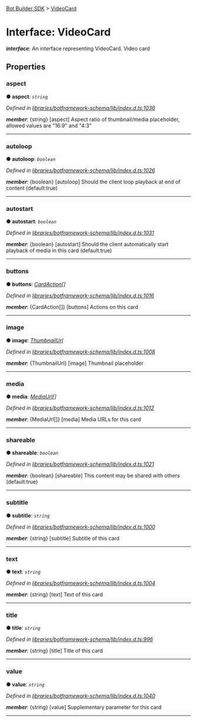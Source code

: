 [Bot Builder SDK](../README.md) > [VideoCard](../interfaces/botbuilder.videocard.md)



# Interface: VideoCard

*__interface__*: An interface representing VideoCard. Video card



## Properties
<a id="aspect"></a>

###  aspect

**●  aspect**:  *`string`* 

*Defined in [libraries/botframework-schema/lib/index.d.ts:1036](https://github.com/Microsoft/botbuilder-js/blob/f596b7c/libraries/botframework-schema/lib/index.d.ts#L1036)*


*__member__*: {string} [aspect] Aspect ratio of thumbnail/media placeholder, allowed values are "16:9" and "4:3"





___

<a id="autoloop"></a>

###  autoloop

**●  autoloop**:  *`boolean`* 

*Defined in [libraries/botframework-schema/lib/index.d.ts:1026](https://github.com/Microsoft/botbuilder-js/blob/f596b7c/libraries/botframework-schema/lib/index.d.ts#L1026)*


*__member__*: {boolean} [autoloop] Should the client loop playback at end of content (default:true)





___

<a id="autostart"></a>

###  autostart

**●  autostart**:  *`boolean`* 

*Defined in [libraries/botframework-schema/lib/index.d.ts:1031](https://github.com/Microsoft/botbuilder-js/blob/f596b7c/libraries/botframework-schema/lib/index.d.ts#L1031)*


*__member__*: {boolean} [autostart] Should the client automatically start playback of media in this card (default:true)





___

<a id="buttons"></a>

###  buttons

**●  buttons**:  *[CardAction](botbuilder.cardaction.md)[]* 

*Defined in [libraries/botframework-schema/lib/index.d.ts:1016](https://github.com/Microsoft/botbuilder-js/blob/f596b7c/libraries/botframework-schema/lib/index.d.ts#L1016)*


*__member__*: {CardAction[]} [buttons] Actions on this card





___

<a id="image"></a>

###  image

**●  image**:  *[ThumbnailUrl](botbuilder.thumbnailurl.md)* 

*Defined in [libraries/botframework-schema/lib/index.d.ts:1008](https://github.com/Microsoft/botbuilder-js/blob/f596b7c/libraries/botframework-schema/lib/index.d.ts#L1008)*


*__member__*: {ThumbnailUrl} [image] Thumbnail placeholder





___

<a id="media"></a>

###  media

**●  media**:  *[MediaUrl](botbuilder.mediaurl.md)[]* 

*Defined in [libraries/botframework-schema/lib/index.d.ts:1012](https://github.com/Microsoft/botbuilder-js/blob/f596b7c/libraries/botframework-schema/lib/index.d.ts#L1012)*


*__member__*: {MediaUrl[]} [media] Media URLs for this card





___

<a id="shareable"></a>

###  shareable

**●  shareable**:  *`boolean`* 

*Defined in [libraries/botframework-schema/lib/index.d.ts:1021](https://github.com/Microsoft/botbuilder-js/blob/f596b7c/libraries/botframework-schema/lib/index.d.ts#L1021)*


*__member__*: {boolean} [shareable] This content may be shared with others (default:true)





___

<a id="subtitle"></a>

###  subtitle

**●  subtitle**:  *`string`* 

*Defined in [libraries/botframework-schema/lib/index.d.ts:1000](https://github.com/Microsoft/botbuilder-js/blob/f596b7c/libraries/botframework-schema/lib/index.d.ts#L1000)*


*__member__*: {string} [subtitle] Subtitle of this card





___

<a id="text"></a>

###  text

**●  text**:  *`string`* 

*Defined in [libraries/botframework-schema/lib/index.d.ts:1004](https://github.com/Microsoft/botbuilder-js/blob/f596b7c/libraries/botframework-schema/lib/index.d.ts#L1004)*


*__member__*: {string} [text] Text of this card





___

<a id="title"></a>

###  title

**●  title**:  *`string`* 

*Defined in [libraries/botframework-schema/lib/index.d.ts:996](https://github.com/Microsoft/botbuilder-js/blob/f596b7c/libraries/botframework-schema/lib/index.d.ts#L996)*


*__member__*: {string} [title] Title of this card





___

<a id="value"></a>

###  value

**●  value**:  *`string`* 

*Defined in [libraries/botframework-schema/lib/index.d.ts:1040](https://github.com/Microsoft/botbuilder-js/blob/f596b7c/libraries/botframework-schema/lib/index.d.ts#L1040)*


*__member__*: {string} [value] Supplementary parameter for this card





___


